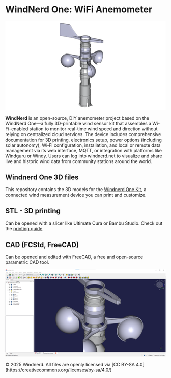 # WindNerd One: WiFi Anemometer

![Image](images/windnerd-one-freecad-screenshot-transparent.png)

**WindNerd** is an open-source, DIY anemometer project based on the WindNerd One—a fully 3D-printable wind sensor kit that assembles a Wi-Fi–enabled station to monitor real-time wind speed and direction without relying on centralized cloud services. The device includes comprehensive documentation for 3D printing, electronics setup, power options (including solar autonomy), Wi‑Fi configuration, installation, and local or remote data management via its web interface, MQTT, or integration with platforms like Windguru or Windy. Users can log into windnerd.net to visualize and share live and historic wind data from community stations around the world.

## Windnerd One 3D files
This repository contains the 3D models for the [Windnerd One Kit](https://windnerd.net/en/shop), a connected wind measurement device you can print and customize.

## STL - 3D printing
Can be opened with a slicer like Ultimate Cura or Bambu Studio.
Check out the [printing guide](https://windnerd.net/docs/windnerd-one/3d-printing) 

## CAD (FCStd, FreeCAD)
Can be opened and edited with FreeCAD, a free and open-source parametric CAD tool.

![Image](images/windnerd-one-freecad-screenshot.png)

© 2025 Windnerd.
All files are openly licensed via [CC BY-SA 4.0] (https://creativecommons.org/licenses/by-sa/4.0/)
